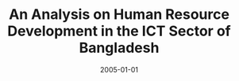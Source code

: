 ---
title: "An Analysis on Human Resource Development in the ICT Sector of Bangladesh"
collection: publications
pub_type: conference
permalink: /publication/2005-ICCIT-khaled
date: 2005-01-01
venue: 'The 8th International Conference on Computer & Information Technology'
citation: 'Khaled, S. M. and Biswas, A. K.  and  Rahman, M. L. and Pervin, S. (2005) An Analysis on Human Resource Development in the ICT Sector of Bangladesh. In the 8th International Conference on Computer & Information Technology, Dec. 28–30, 2005, pp. 507–512.'
bib_file: '/files/bib_files/2005-ICCIT-khaled.bib'
---